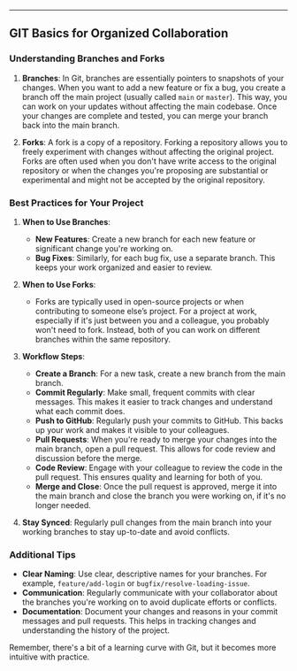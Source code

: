 

------
## GIT Basics for Organized Collaboration

### Understanding Branches and Forks

1. **Branches**: In Git, branches are essentially pointers to snapshots of your changes. When you want to add a new feature or fix a bug, you create a branch off the main project (usually called `main` or `master`). This way, you can work on your updates without affecting the main codebase. Once your changes are complete and tested, you can merge your branch back into the main branch.

2. **Forks**: A fork is a copy of a repository. Forking a repository allows you to freely experiment with changes without affecting the original project. Forks are often used when you don't have write access to the original repository or when the changes you're proposing are substantial or experimental and might not be accepted by the original repository.

### Best Practices for Your Project

1. **When to Use Branches**:
    - **New Features**: Create a new branch for each new feature or significant change you're working on.
    - **Bug Fixes**: Similarly, for each bug fix, use a separate branch. This keeps your work organized and easier to review.

2. **When to Use Forks**:
    - Forks are typically used in open-source projects or when contributing to someone else’s project. For a project at work, especially if it's just between you and a colleague, you probably won't need to fork. Instead, both of you can work on different branches within the same repository.

3. **Workflow Steps**:
    - **Create a Branch**: For a new task, create a new branch from the main branch.
    - **Commit Regularly**: Make small, frequent commits with clear messages. This makes it easier to track changes and understand what each commit does.
    - **Push to GitHub**: Regularly push your commits to GitHub. This backs up your work and makes it visible to your colleagues.
    - **Pull Requests**: When you're ready to merge your changes into the main branch, open a pull request. This allows for code review and discussion before the merge.
    - **Code Review**: Engage with your colleague to review the code in the pull request. This ensures quality and learning for both of you.
    - **Merge and Close**: Once the pull request is approved, merge it into the main branch and close the branch you were working on, if it's no longer needed.

4. **Stay Synced**: Regularly pull changes from the main branch into your working branches to stay up-to-date and avoid conflicts.

### Additional Tips

- **Clear Naming**: Use clear, descriptive names for your branches. For example, `feature/add-login` or `bugfix/resolve-loading-issue`.
- **Communication**: Regularly communicate with your collaborator about the branches you're working on to avoid duplicate efforts or conflicts.
- **Documentation**: Document your changes and reasons in your commit messages and pull requests. This helps in tracking changes and understanding the history of the project.

Remember, there's a bit of a learning curve with Git, but it becomes more intuitive with practice. 
